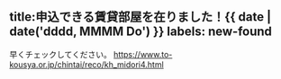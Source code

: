title:申込できる賃貸部屋を在りました！{{ date | date('dddd, MMMM Do') }}
labels: new-found
---
早くチェックしてください。
https://www.to-kousya.or.jp/chintai/reco/kh_midori4.html
